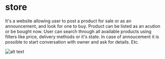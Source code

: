 # store
It's a website allowing user to post a product for sale or as an announcement, and look for one to buy. 
Product can be listed as an acution or be bought now. User can search through all available products using filters like price, delivery methods or it's state. 
In case of annoucement it is possible to start conversation with owner and ask for details. Etc. 


![alt text](https://i.ibb.co/Px1j3wj/Store.png)
